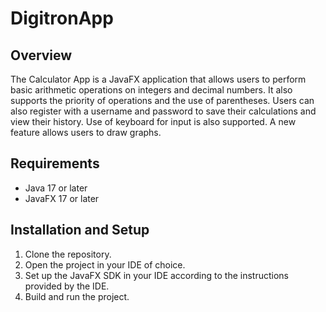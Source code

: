 # DigitronApp
## Overview
The Calculator App is a JavaFX application that allows users to perform basic arithmetic operations on integers and decimal numbers. It also supports the priority of operations and the use of parentheses.
Users can also register with a username and password to save their calculations and view their history. Use of keyboard for input is also supported. A new feature allows users to draw graphs.

## Requirements
- Java 17 or later
- JavaFX 17 or later

## Installation and Setup
1. Clone the repository.
2. Open the project in your IDE of choice.
3. Set up the JavaFX SDK in your IDE according to the instructions provided by the IDE.
4. Build and run the project.
